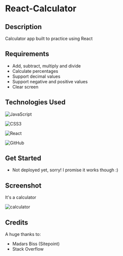 # React-Calculator

## Description
Calculator app built to practice using React

## Requirements
* Add, subtract, multiply and divide
* Calculate percentages
* Support decimal values
* Support negative and positive values
* Clear screen

## Technologies Used

![JavaScript](https://img.shields.io/badge/javascript-%23323330.svg?style=for-the-badge&logo=javascript&logoColor=%23F7DF1E)

![CSS3](https://img.shields.io/badge/css3-%231572B6.svg?style=for-the-badge&logo=css3&logoColor=white)

![React](https://img.shields.io/badge/react-%2320232a.svg?style=for-the-badge&logo=react&logoColor=%2361DAFB)

![GitHub](https://img.shields.io/badge/github-%23121011.svg?style=for-the-badge&logo=github&logoColor=white)

## Get Started
* Not deployed yet, sorry! I promise it works though :) 

## Screenshot

It's a calculator

![calculator](https://i.imgur.com/DGAqjb8.png)

## Credits
A huge thanks to:
* Madars Biss (Sitepoint)
* Stack Overflow
